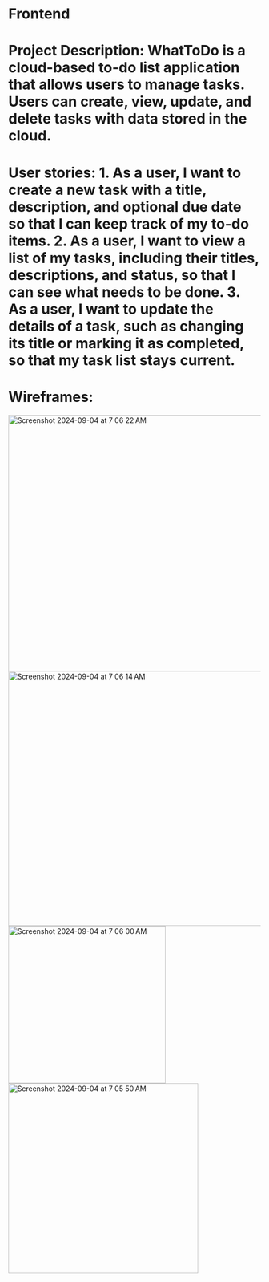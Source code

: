 # Frontend
# Project Description: WhatToDo is a cloud-based to-do list application that allows users to manage tasks. Users can create, view, update, and delete tasks with data stored in the cloud.

# User stories: 1. As a user, I want to create a new task with a title, description, and optional due date so that I can keep track of my to-do items. 2. As a user, I want to view a list of my tasks, including their titles, descriptions, and status, so that I can see what needs to be done. 3. As a user, I want to update the details of a task, such as changing its title or marking it as completed, so that my task list stays current.

# Wireframes: 
<img width="511" alt="Screenshot 2024-09-04 at 7 06 22 AM" src="https://media.git.generalassemb.ly/user/52340/files/2f49b9ab-bb5f-4efa-9910-c0d2badc3f49">
<img width="508" alt="Screenshot 2024-09-04 at 7 06 14 AM" src="https://media.git.generalassemb.ly/user/52340/files/889b2a95-4972-4442-99aa-e9e4630061d1">
<img width="314" alt="Screenshot 2024-09-04 at 7 06 00 AM" src="https://media.git.generalassemb.ly/user/52340/files/8a13f43c-aa60-4132-bbd7-2e50f1c3a32f">
<img width="379" alt="Screenshot 2024-09-04 at 7 05 50 AM" src="https://media.git.generalassemb.ly/user/52340/files/97f2a22f-0506-4377-80d0-d07fd73cd700">

